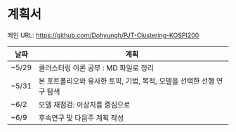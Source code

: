 # 계획서

메인 URL: https://github.com/Dohyungh/PJT-Clustering-KOSPI200

|날짜|계획|
|-|-|
|~5/29|클러스터링 이론 공부 : MD 파일로 정리|
|~5/31|본 포트폴리오와 유사한 토픽, 기법, 목적, 모델을 선택한 선행 연구 탐색|
|~6/2|모델 재점검: 이상치를 중심으로|
|~6/9|후속연구 및 다음주 계획 작성|









